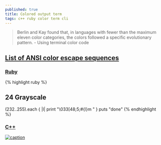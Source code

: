 ```yaml
---
published: true
title: Colored output term
tags: c++ ruby color term cli
---
```

> Berlin and Kay found that, in languages with fewer than the maximum eleven color categories, the colors followed a specific evolutionary pattern. - Using terminal color code

## [List of ANSI color escape sequences](https://stackoverflow.com/questions/4842424/list-of-ansi-color-escape-sequences)

### [Ruby](https://stackoverflow.com/questions/1489183/how-can-i-use-ruby-to-colorize-the-text-output-to-a-terminal/16363159#16363159)

{% highlight ruby %}
## 24 Grayscale
(232..255).each { |l| 
    print "\033[48;5;#{l}m  "
}
puts "done"
{% endhighlight %}


### [C++](https://stackoverflow.com/questions/9158150/colored-output-in-c)


[![caption](https://i.stack.imgur.com/KTSQa.png)](https://stackoverflow.com/questions/4842424/list-of-ansi-color-escape-sequences)
